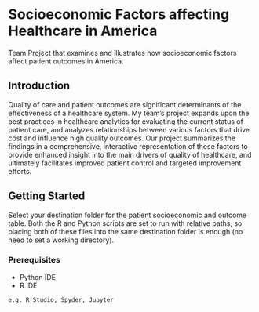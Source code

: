 # Socioeconomic Factors affecting Healthcare in America
Team Project that examines and illustrates how socioeconomic factors affect patient outcomes in America. 

## Introduction

Quality of care and patient outcomes are significant determinants of the effectiveness of a healthcare system. My team’s project expands upon the best practices in healthcare analytics for evaluating the current status of patient care, and analyzes relationships between various factors that drive cost and influence high quality outcomes. Our project summarizes the findings in a comprehensive, interactive representation of these factors to provide enhanced insight into the main drivers of quality of healthcare, and ultimately facilitates improved patient control and targeted improvement efforts.

## Getting Started

Select your destination folder for the patient socioeconomic and outcome table. Both the R and Python scripts are set to run with relative paths, so placing both of these files into the same destination folder is enough (no need to set a working directory). 

### Prerequisites

* Python IDE
* R IDE

```
e.g. R Studio, Spyder, Jupyter
```
<!---

### Run


### Acknowledgments
